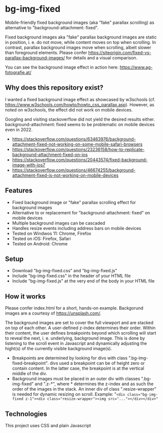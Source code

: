 # bg-img-fixed
Mobile-friendly fixed background images (aka "fake" parallax scrolling) as alternative to "background-attachment: fixed".

Fixed background images aka "fake" parallax background images are static in position, i. e. do not move, while content moves on top when scrolling. In contrast, parallax background images move when scrolling, albeit slower than foreground elements. Please confer https://siteorigin.com/fixed-vs-parallax-background-images/ for details and a visual comparison.

You can see the background image effect in action here: https://www.ag-fotografie.at/

## Why does this repository exist?
I wanted a fixed background image effect as showcased by w3schools (cf. https://www.w3schools.com/howto/howto_css_parallax.asp). However, as noted on w3schools, the effect did not work on mobile devices.

Googling and visiting stackoverflow did not yield the desired results either. background-attachment: fixed seems to be problematic on mobile devices even in 2022.
* https://stackoverflow.com/questions/63463976/background-attachment-fixed-not-working-on-some-mobile-safari-browsers
* https://stackoverflow.com/questions/23236158/how-to-replicate-background-attachment-fixed-on-ios
* https://stackoverflow.com/questions/20443574/fixed-background-image-with-ios7
* https://stackoverflow.com/questions/46674255/background-attachment-fixed-is-not-working-on-mobile-devices

## Features
* Fixed background image or "fake" parallax scrolling effect for background images
* Alternative to or replacement for "background-attachment: fixed" on mobile devices
* Multiple background images can be cascaded
* Handles resize events including address bars on mobile devices 
* Tested on Windwos 11: Chrome, Firefox
* Tested on iOS: Firefox, Safari
* Tested on Android: Chrome

## Setup
* Download "bg-img-fixed.css" and "bg-img-fixed.js"
* Include "bg-img-fixed.css" in the header of your HTML file
* Include "bg-img-fixed.js" at the very end of the body in your HTML file

## How it works
Please confer index.html for a short, hands-on example. Backgorund images are a courtesy  of https://unsplash.com/.

The background images are set to cover the full viewport and are stacked on top of each other. A user-defined z-index determines their order. Within their content, the user defines breakpoints beyond which scrolling will start to reveal the next, i. e. underlying, background image. This is done by listening to the scroll event in Javascript and dynamically adjusting the hight(s) of the currently visible background image(s).

* Breakpoints are determined by looking for divs with class ".bg-img-fixed-breakpoint". divs used a breakpoint can be of height zero or contain content. In the latter case, the breakpoint is at the vertical middle of the div.
* Background images must be placed in an outer div with classes ".bg-img-fixed" and ".z-\*", where \* determines the z-index and as such the order of the images in the stack. An inner div of class ".resize-wrapper" is needed for dynamic resizing on scroll. Example: "`<div class="bg-img-fixed z-1"><div class="resize-wrapper"><img src="..."></div></div>"`

## Technologies
This project uses CSS and plain Javascript
